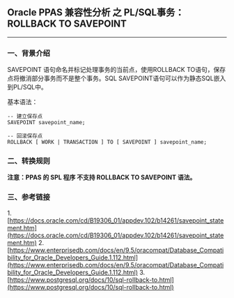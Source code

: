 ## Oracle PPAS 兼容性分析 之 PL/SQL事务：ROLLBACK TO SAVEPOINT
---

### 一、背景介绍
SAVEPOINT 语句命名并标记处理事务的当前点，使用ROLLBACK TO语句，保存点将撤消部分事务而不是整个事务。SQL SAVEPOINT语句可以作为静态SQL嵌入到PL/SQL中。

基本语法：
```
-- 建立保存点
SAVEPOINT savepoint_name;

-- 回滚保存点
ROLLBACK [ WORK | TRANSACTION ] TO [ SAVEPOINT ] savepoint_name;
```

### 二、转换规则

**注意：PPAS 的 SPL 程序 不支持 ROLLBACK TO SAVEPOINT 语法。**



### 三、参考链接
1.[https://docs.oracle.com/cd/B19306_01/appdev.102/b14261/savepoint_statement.htm](https://docs.oracle.com/cd/B19306_01/appdev.102/b14261/savepoint_statement.htm)
2.[https://www.enterprisedb.com/docs/en/9.5/oracompat/Database_Compatibility_for_Oracle_Developers_Guide.1.112.html](https://www.enterprisedb.com/docs/en/9.5/oracompat/Database_Compatibility_for_Oracle_Developers_Guide.1.112.html)
3.[https://www.postgresql.org/docs/10/sql-rollback-to.html](https://www.postgresql.org/docs/10/sql-rollback-to.html)

